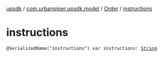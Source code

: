 [upsdk](../../index.md) / [com.urbanpiper.upsdk.model](../index.md) / [Order](index.md) / [instructions](./instructions.md)

# instructions

`@SerializedName("instructions") var instructions: `[`String`](https://kotlinlang.org/api/latest/jvm/stdlib/kotlin/-string/index.html)
